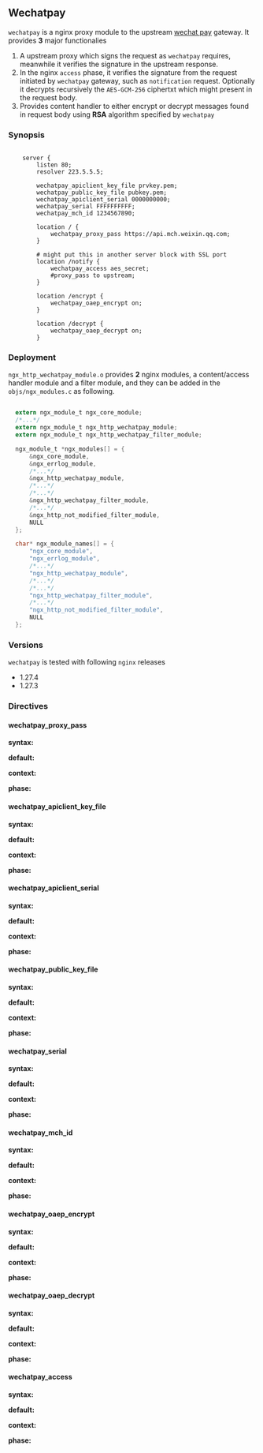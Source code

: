 ## Wechatpay

`wechatpay` is a nginx proxy module to the upstream [wechat pay][1] gateway. It provides **3** major functionalies

1. A upstream proxy which signs the request as `wechatpay` requires, meanwhile it verifies the signature in the upstream response.
2. In the nginx `access` phase, it verifies the signature from the request initiated by `wechatpay` gateway, such as `notification` request.
   Optionally it decrypts recursively the `AES-GCM-256` ciphertxt which might present in the request body.
3. Provides content handler to either encrypt or decrypt messages found in request body using **RSA** algorithm specified by `wechatpay` 


### Synopsis

```nginx

    server {
        listen 80;
        resolver 223.5.5.5;

        wechatpay_apiclient_key_file prvkey.pem;
        wechatpay_public_key_file pubkey.pem;
        wechatpay_apiclient_serial 0000000000;
        wechatpay_serial FFFFFFFFFF;
        wechatpay_mch_id 1234567890;

        location / {
            wechatpay_proxy_pass https://api.mch.weixin.qq.com;
        }

        # might put this in another server block with SSL port
        location /notify {
            wechatpay_access aes_secret;
            #proxy_pass to upstream;
        }

        location /encrypt {
            wechatpay_oaep_encrypt on;
        }

        location /decrypt {
            wechatpay_oaep_decrypt on;
        }

```

### Deployment

`ngx_http_wechatpay_module.o` provides **2** nginx modules, a content/access handler module and a 
filter module, and they can be added in the `objs/ngx_modules.c` as following.

```c

  extern ngx_module_t ngx_core_module;
  /*...*/
  extern ngx_module_t ngx_http_wechatpay_module;
  extern ngx_module_t ngx_http_wechatpay_filter_module;

  ngx_module_t *ngx_modules[] = {
      &ngx_core_module,
      &ngx_errlog_module,
      /*...*/
      &ngx_http_wechatpay_module,
      /*...*/
      /*...*/
      &ngx_http_wechatpay_filter_module,
      /*...*/
      &ngx_http_not_modified_filter_module,
      NULL
  };

  char* ngx_module_names[] = {
      "ngx_core_module",
      "ngx_errlog_module",
      /*...*/
      "ngx_http_wechatpay_module",
      /*...*/
      /*...*/
      "ngx_http_wechatpay_filter_module",
      /*...*/
      "ngx_http_not_modified_filter_module",
      NULL
  };

```

### Versions

`wechatpay` is tested with following `nginx` releases

- 1.27.4
- 1.27.3

### Directives

#### wechatpay_proxy_pass

**syntax:**

**default:**

**context:**

**phase:**

#### wechatpay_apiclient_key_file

**syntax:**

**default:**

**context:**

**phase:**

#### wechatpay_apiclient_serial

**syntax:**

**default:**

**context:**

**phase:**

#### wechatpay_public_key_file

**syntax:**

**default:**

**context:**

**phase:**

#### wechatpay_serial

**syntax:**

**default:**

**context:**

**phase:**

#### wechatpay_mch_id

**syntax:**

**default:**

**context:**

**phase:**

#### wechatpay_oaep_encrypt

**syntax:**

**default:**

**context:**

**phase:**

#### wechatpay_oaep_decrypt

**syntax:**

**default:**

**context:**

**phase:**

#### wechatpay_access

**syntax:**

**default:**

**context:**

**phase:**




[1]: https://pay.weixin.qq.com/ "wechatpay"
